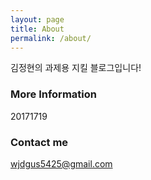 ```yaml
---
layout: page
title: About
permalink: /about/
---
```


김정현의 과제용 지킬 블로그입니다!

### More Information

20171719

### Contact me

[wjdgus5425@gmail.com](mailto:email@domain.com)
